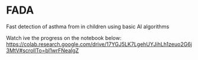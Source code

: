 # FADA
Fast detection of asthma from in children using basic AI algorithms

Watch ive the progress on the notebook below:
https://colab.research.google.com/drive/17YGJ5LK7LgehUYJihLh1zeuo2G6j3MtV#scrollTo=bl1wrFNeaIgZ
